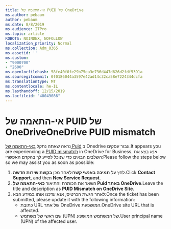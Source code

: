 ```yaml
---
title: אי-התאמה של PUID של OneDrive
ms.author: pebaum
author: pebaum
ms.date: 8/8/2019
ms.audience: ITPro
ms.topic: article
ROBOTS: NOINDEX, NOFOLLOW
localization_priority: Normal
ms.collection: Adm_O365
ms.assetid: ''
ms.custom:
- "9000700"
- "2600"
ms.openlocfilehash: 58fe40f0fe29b75ea3e736d447d626d2fdf5391a
ms.sourcegitcommit: 0f0186044a3597e42ad14c32ca58e7224344dcfa
ms.translationtype: MT
ms.contentlocale: he-IL
ms.lasthandoff: 12/15/2019
ms.locfileid: "40049086"
---
```

# <a name="onedrive-puid-mismatch"></a><span data-ttu-id="d78dc-102">אי-התאמה של PUID של OneDrive</span><span class="sxs-lookup"><span data-stu-id="d78dc-102">OneDrive PUID mismatch</span></span>
<span data-ttu-id="d78dc-103">נראה שאתה נתקל [באי-התאמה של Puid](https://docs.microsoft.com/sharepoint/support/administration/access-denied-or-need-permission-error-sharepoint-online-or-onedrive-for-business#when-accessing-a-onedrive-site) ב Onedrive עבור עסקים.</span><span class="sxs-lookup"><span data-stu-id="d78dc-103">It appears you are experiencing a [PUID mismatch](https://docs.microsoft.com/sharepoint/support/administration/access-denied-or-need-permission-error-sharepoint-online-or-onedrive-for-business#when-accessing-a-onedrive-site) in OneDrive for Business.</span></span> <span data-ttu-id="d78dc-104">אנא בצע את השלבים הבאים כדי שנוכל לסייע לך בהקדם האפשרי:</span><span class="sxs-lookup"><span data-stu-id="d78dc-104">Please follow the steps below so we may assist you as soon as possible:</span></span>

1. <span data-ttu-id="d78dc-105">לחץ על **תמיכה באנשי קשר**ולאחר מכן **בקשת שירות חדשה**.</span><span class="sxs-lookup"><span data-stu-id="d78dc-105">Click **Contact Support**, and then **New Service Request**.</span></span>
2. <span data-ttu-id="d78dc-106">השאר את הכותרת והתיאור **כאי-התאמה של Puid באתר OneDrive**.</span><span class="sxs-lookup"><span data-stu-id="d78dc-106">Leave the title and description as **PUID Mismatch on OneDrive Site**.</span></span>
3. <span data-ttu-id="d78dc-107">לאחר הגשת הכרטיס, אנא עדכנו אותו במידע הבא:</span><span class="sxs-lookup"><span data-stu-id="d78dc-107">Once the ticket has been submitted, please update it with the following information:</span></span>
    - <span data-ttu-id="d78dc-108">כתובת URL של אתר OneDrive המושפעת.</span><span class="sxs-lookup"><span data-stu-id="d78dc-108">OneDrive site URL that is affected.</span></span>
    - <span data-ttu-id="d78dc-109">שם ראשי של משתמש (UPN) של המשתמש המושפע.</span><span class="sxs-lookup"><span data-stu-id="d78dc-109">User principal name (UPN) of the affected user.</span></span>



